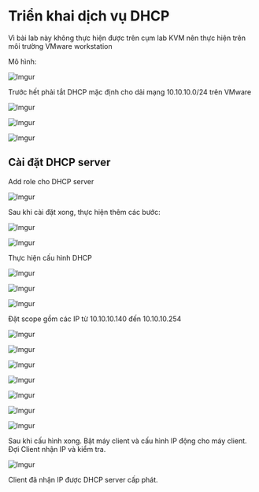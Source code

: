 # Triển khai dịch vụ DHCP

Vì bài lab này không thực hiện được trên cụm lab KVM nên thực hiện trên môi trường VMware workstation

Mô hình: 

![Imgur](https://i.imgur.com/8abIH33.png)

Trước hết phải tắt DHCP mặc định cho dải mạng 10.10.10.0/24 trên VMware

![Imgur](https://i.imgur.com/4sEYptO.png)

![Imgur](https://i.imgur.com/Inrdowt.png)

![Imgur](https://i.imgur.com/O5aPmgj.png)

## Cài đặt DHCP server

Add role cho DHCP server 

![Imgur](https://i.imgur.com/C5LdEJM.png)

Sau khi cài đặt xong, thực hiện thêm các bước:

![Imgur](https://i.imgur.com/YGICgNO.png)

![Imgur](https://i.imgur.com/A6nhP2u.png)

Thực hiện cấu hình DHCP

![Imgur](https://i.imgur.com/oONOhiv.png)

![Imgur](https://i.imgur.com/NiGd3lF.png)

![Imgur](https://i.imgur.com/0gWNduU.png)

Đặt scope gồm các IP từ 10.10.10.140 đến 10.10.10.254

![Imgur](https://i.imgur.com/X0TtghN.png)

![Imgur](https://i.imgur.com/vOgjJur.png)

![Imgur](https://i.imgur.com/Rd27HLV.png)

![Imgur](https://i.imgur.com/nspNrHj.png)

![Imgur](https://i.imgur.com/ye1BxrZ.png)

![Imgur](https://i.imgur.com/7wRQYP9.png)

![Imgur](https://i.imgur.com/v2jBJ45.png)

Sau khi cấu hình xong. Bật máy client và cấu hình IP động cho máy client. Đợi Client nhận IP và kiểm tra.

![Imgur](https://i.imgur.com/EM8PkyA.png)

Client đã nhận IP được DHCP server cấp phát.